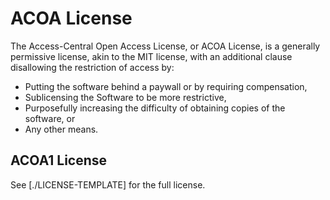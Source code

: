 # ACOA License

The Access-Central Open Access License, or ACOA License, is a generally
permissive license, akin to the MIT license, with an additional clause
disallowing the restriction of access by:

- Putting the software behind a paywall or by requiring compensation,
- Sublicensing the Software to be more restrictive,
- Purposefully increasing the difficulty of obtaining copies of the software, or
- Any other means.

## ACOA1 License

See [./LICENSE-TEMPLATE] for the full license.
